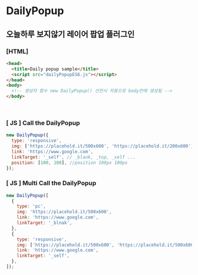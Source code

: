 # DailyPopup

## 오늘하루 보지않기 레이어 팝업 플러그인

  
### [HTML]

```html
<head>
  <title>Daily popup sample</title>
  <script src="dailyPopupES6.js"></script>
</head>
<body>
  <!-- 생성자 함수 new DailyPopup() 선언시 자동으로 body안에 생성됨 -->
</body>
```

<br/>

### [ JS ] Call the DailyPopup

```js
new DailyPopup({
  type: 'responsive',
  img: ['https://placehold.it/500x600', 'https://placehold.it/200x600'], //[ pc , mobile ]
  link: 'https://www.google.com',
  linkTarget: '_self', // _blank, _top, _self ...
  position: [100, 100], //position 100px 100px
});
```

### [ JS ] Multi Call the DailyPopup

```js
new DailyPopup([
  {
    type: 'pc',
    img: 'https://placehold.it/500x600',
    link: 'https://www.google.com',
    linkTarget: '_blnak',
  },
  {
    type: 'responsive',
    img: ['https://placehold.it/500x600', 'https://placehold.it/500x600'],
    link: 'https://www.google.com',
    linkTarget: '_self',
  },
]);
```
